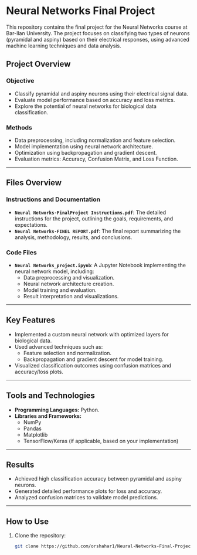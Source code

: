 # Neural Networks Final Project

This repository contains the final project for the Neural Networks course at Bar-Ilan University. The project focuses on classifying two types of neurons (pyramidal and aspiny) based on their electrical responses, using advanced machine learning techniques and data analysis.

## Project Overview

### Objective
- Classify pyramidal and aspiny neurons using their electrical signal data.
- Evaluate model performance based on accuracy and loss metrics.
- Explore the potential of neural networks for biological data classification.

### Methods
- Data preprocessing, including normalization and feature selection.
- Model implementation using neural network architecture.
- Optimization using backpropagation and gradient descent.
- Evaluation metrics: Accuracy, Confusion Matrix, and Loss Function.

---

## Files Overview

### Instructions and Documentation
- **`Neural Networks-FinalProject Instructions.pdf`**: The detailed instructions for the project, outlining the goals, requirements, and expectations.
- **`Neural Networks-FINEL REPORT.pdf`**: The final report summarizing the analysis, methodology, results, and conclusions.

### Code Files
- **`Neural Networks_project.ipynb`**: A Jupyter Notebook implementing the neural network model, including:
  - Data preprocessing and visualization.
  - Neural network architecture creation.
  - Model training and evaluation.
  - Result interpretation and visualizations.

---

## Key Features
- Implemented a custom neural network with optimized layers for biological data.
- Used advanced techniques such as:
  - Feature selection and normalization.
  - Backpropagation and gradient descent for model training.
- Visualized classification outcomes using confusion matrices and accuracy/loss plots.

---

## Tools and Technologies
- **Programming Languages:** Python.
- **Libraries and Frameworks:**
  - NumPy
  - Pandas
  - Matplotlib
  - TensorFlow/Keras (if applicable, based on your implementation)

---

## Results
- Achieved high classification accuracy between pyramidal and aspiny neurons.
- Generated detailed performance plots for loss and accuracy.
- Analyzed confusion matrices to validate model predictions.

---

## How to Use
1. Clone the repository:
   ```bash
   git clone https://github.com/orshahar1/Neural-Networks-Final-Project.git
